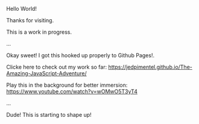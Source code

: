 Hello World!

Thanks for visiting.

This is a work in progress.

...

Okay sweet! I got this hooked up properly to Github Pages!.

Clicke here to check out my work so far:
https://jedpimentel.github.io/The-Amazing-JavaScript-Adventure/

Play this in the background for better immersion:
https://www.youtube.com/watch?v=wOMwO5T3yT4

...

Dude! This is starting to shape up!